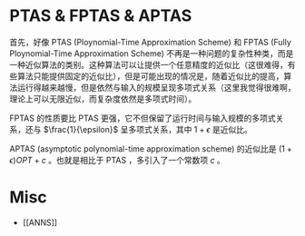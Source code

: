 # PTAS & FPTAS & APTAS

首先，好像 PTAS (Ploynomial-Time Approximation Scheme) 和 FPTAS (Fully Ploynomial-Time Approximation Scheme) 不再是一种问题的复杂性种类，而是一种近似算法的类别。这种算法可以让提供一个任意精度的近似比（这很难得，有些算法只能提供固定的近似比），但是可能出现的情况是，随着近似比的提高，算法运行得越来越慢，但是依然与输入的规模呈现多项式关系（这里我觉得很难啊，理论上可以无限近似，而复杂度依然是多项式时间）。

FPTAS 的性质要比 PTAS 更强，它不但保留了运行时间与输入规模的多项式关系，还与 $\frac{1}{\epsilon}$ 呈多项式关系，其中 $1 + \epsilon$ 是近似比。

APTAS (asymptotic polynomial-time approximation scheme) 的近似比是 $(1 + \epsilon) OPT + c$ 。也就是相比于 PTAS ，多引入了一个常数项 $c$ 。

# Misc

- [[ANNS]]
